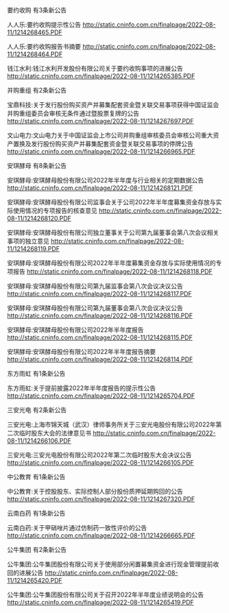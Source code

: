 要约收购 有3条新公告 

人人乐:要约收购提示性公告 http://static.cninfo.com.cn/finalpage/2022-08-11/1214268465.PDF 

人人乐:要约收购报告书摘要 http://static.cninfo.com.cn/finalpage/2022-08-11/1214268464.PDF 

钱江水利:钱江水利开发股份有限公司关于要约收购事项的进展公告 http://static.cninfo.com.cn/finalpage/2022-08-11/1214265385.PDF 

并购重组 有2条新公告 

宝鼎科技:关于发行股份购买资产并募集配套资金暨关联交易事项获得中国证监会并购重组委员会审核无条件通过暨股票复牌的公告 http://static.cninfo.com.cn/finalpage/2022-08-11/1214267697.PDF 

文山电力:文山电力关于中国证监会上市公司并购重组审核委员会审核公司重大资产置换及发行股份购买资产并募集配套资金暨关联交易事项的停牌公告 http://static.cninfo.com.cn/finalpage/2022-08-11/1214266965.PDF 

安琪酵母 有8条新公告 

安琪酵母:安琪酵母股份有限公司2022年半年度与行业相关的定期数据公告 http://static.cninfo.com.cn/finalpage/2022-08-11/1214268121.PDF 

安琪酵母:安琪酵母股份有限公司监事会关于公司2022年半年度募集资金存放与实际使用情况的专项报告的核查意见 http://static.cninfo.com.cn/finalpage/2022-08-11/1214268120.PDF 

安琪酵母:安琪酵母股份有限公司独立董事关于公司第九届董事会第八次会议相关事项的独立意见 http://static.cninfo.com.cn/finalpage/2022-08-11/1214268119.PDF 

安琪酵母:安琪酵母股份有限公司2022年半年度募集资金存放与实际使用情况的专项报告 http://static.cninfo.com.cn/finalpage/2022-08-11/1214268118.PDF 

安琪酵母:安琪酵母股份有限公司第九届监事会第八次会议决议公告 http://static.cninfo.com.cn/finalpage/2022-08-11/1214268117.PDF 

安琪酵母:安琪酵母股份有限公司第九届董事会第八次会议决议公告 http://static.cninfo.com.cn/finalpage/2022-08-11/1214268116.PDF 

安琪酵母:安琪酵母股份有限公司2022年半年度报告 http://static.cninfo.com.cn/finalpage/2022-08-11/1214268115.PDF 

安琪酵母:安琪酵母股份有限公司2022年半年度报告摘要 http://static.cninfo.com.cn/finalpage/2022-08-11/1214268114.PDF 

东方雨虹 有1条新公告 

东方雨虹:关于提前披露2022年半年度报告的提示性公告 http://static.cninfo.com.cn/finalpage/2022-08-11/1214265704.PDF 

三安光电 有2条新公告 

三安光电:上海市锦天城（武汉）律师事务所关于三安光电股份有限公司2022年第二次临时股东大会的法律意见书 http://static.cninfo.com.cn/finalpage/2022-08-11/1214266106.PDF 

三安光电:三安光电股份有限公司2022年第二次临时股东大会决议公告 http://static.cninfo.com.cn/finalpage/2022-08-11/1214266105.PDF 

中公教育 有1条新公告 

中公教育:关于控股股东、实际控制人部分股份质押延期购回的公告 http://static.cninfo.com.cn/finalpage/2022-08-11/1214267320.PDF 

云南白药 有1条新公告 

云南白药:关于甲硝唑片通过仿制药一致性评价的公告 http://static.cninfo.com.cn/finalpage/2022-08-11/1214266665.PDF 

公牛集团 有2条新公告 

公牛集团:公牛集团股份有限公司关于使用部分闲置募集资金进行现金管理提前收回的进展公告 http://static.cninfo.com.cn/finalpage/2022-08-11/1214265420.PDF 

公牛集团:公牛集团股份有限公司关于召开2022年半年度业绩说明会的公告 http://static.cninfo.com.cn/finalpage/2022-08-11/1214265419.PDF 

